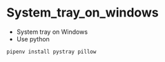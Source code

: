 # System_tray_on_windows

* System tray on Windows
* Use python
```
pipenv install pystray pillow
``` 